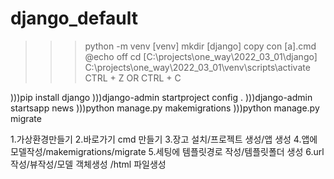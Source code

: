 # django_default

>>>python -m venv [venv]
>>>mkdir [django]
>>>copy con [a].cmd
@echo off
cd [C:\projects\one_way\2022_03_01\django]
C:\projects\one_way\2022_03_01\venv\scripts\activate
CTRL + Z OR CTRL + C

)))pip install django
)))django-admin startproject config .
)))django-admin startsapp news
)))python manage.py makemigrations
)))python manage.py migrate

1.가상환경만들기
2.바로가기 cmd 만들기
3.장고 설치/프로젝트 생성/앱 생성
4.앱에 모델작성/makemigrations/migrate
5.세팅에 템플릿경로 작성/템플릿폴더 생성
6.url 작성/뷰작성/모델 객체생성 /html 파일생성
